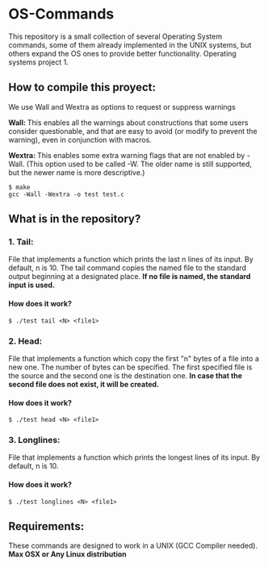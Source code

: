 # OS-Commands 

This repository is a small collection of several Operating System commands, some of them already implemented in the UNIX systems, but others expand the OS ones to provide better functionality. Operating systems project 1. 

## How to compile this proyect:

We use Wall and Wextra as options to request or suppress warnings

<b>Wall: </b>This enables all the warnings about constructions that some users consider questionable, and that are easy to avoid (or modify to prevent the warning), even in conjunction with macros.

<b> Wextra: </b>This enables some extra warning flags that are not enabled by -Wall. (This option used to be called -W. The older name is still supported, but the newer name is more descriptive.)
```shell
$ make
gcc -Wall -Wextra -o test test.c 
```

## What is in the repository?


### 1. Tail:
File that implements a function which prints the last n lines of its input. By default, n is 10. The tail command copies the named file to the standard output beginning at a designated place. <b> If no file is named, the standard input is used.</b>

#### How does it work?
```shell
$ ./test tail <N> <file1> 
```

### 2. Head:
File that implements a function which copy the first "n" bytes of a file into a new one. The number of bytes can be specified. The first specified file is the source and the second one is the destination one. <b>In case that the second file does not exist, it will be created.</b>

#### How does it work?
```shell
$ ./test head <N> <file1> 
```

### 3. Longlines:
File that implements a function which prints the longest lines of its input. By default, n is 10.

#### How does it work?

```shell
$ ./test longlines <N> <file1> 
```
## Requirements:
These commands are designed to work in a UNIX (GCC Compiler needed). <b>Max OSX or Any Linux distribution</b>
